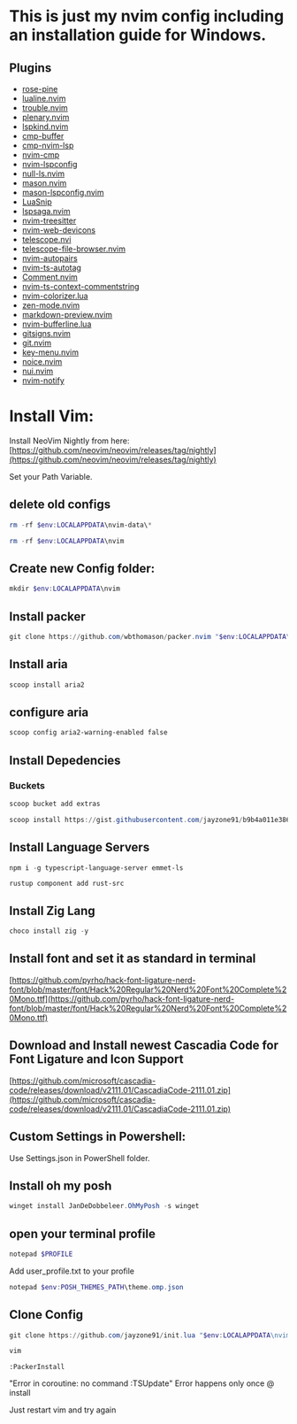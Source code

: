# This is just my nvim config including an installation guide for Windows.

## Plugins

- [rose-pine](https://github.com/rose-pine/neovim)
- [lualine.nvim](https://github.com/nvim-lualine/lualine.nvim)
- [trouble.nvim](https://github.com/folke/trouble.nvim)
- [plenary.nvim](https://github.com/nvim-lua/plenary.nvim)
- [lspkind.nvim](https://github.com/onsails/lspkind.nvim)
- [cmp-buffer](https://github.com/hrsh7th/cmp-buffer)
- [cmp-nvim-lsp](https://github.com/hrsh7th/cmp-nvim-lsp)
- [nvim-cmp](https://github.com/hrsh7th/nvim-cmp)
- [nvim-lspconfig](https://github.com/neovim/nvim-lspconfig)
- [null-ls.nvim](https://github.com/jose-elias-alvarez/null-ls.nvim)
- [mason.nvim](https://github.com/williamboman/mason.nvim)
- [mason-lspconfig.nvim](https://github.com/williamboman/mason-lspconfig.nvim)
- [LuaSnip](https://github.com/L3MON4D3/LuaSnip)
- [lspsaga.nvim](https://github.com/glepnir/lspsaga.nvim)
- [nvim-treesitter](https://github.com/nvim-treesitter/nvim-treesitter)
- [nvim-web-devicons](https://github.com/kyazdani42/nvim-web-devicons)
- [telescope.nvi](https://github.com/nvim-telescope/telescope.nvim)
- [telescope-file-browser.nvim](https://github.com/nvim-telescope/telescope-file-browser.nvim)
- [nvim-autopairs](https://github.com/windwp/nvim-autopairs)
- [nvim-ts-autotag](https://github.com/windwp/nvim-ts-autotag)
- [Comment.nvim](https://github.com/numToStr/Comment.nvim)
- [nvim-ts-context-commentstring](https://github.com/JoosepAlviste/nvim-ts-context-commentstring)
- [nvim-colorizer.lua](https://github.com/norcalli/nvim-colorizer.lua)
- [zen-mode.nvim](https://github.com/folke/zen-mode.nvim)
- [markdown-preview.nvim](https://github.com/iamcco/markdown-preview.nvim)
- [nvim-bufferline.lua](https://github.com/akinsho/nvim-bufferline.lua)
- [gitsigns.nvim](https://github.com/lewis6991/gitsigns.nvim)
- [git.nvim](https://github.com/dinhhuy258/git.nvim)
- [key-menu.nvim](https://github.com/linty-org/key-menu.nvim)
- [noice.nvim](https://github.com/folke/noice.nvim)
- [nui.nvim](https://github.com/MunifTanjim/nui.nvim)
- [nvim-notify](https://github.com/rcarriga/nvim-notify)

# Install Vim:

Install NeoVim Nightly from here:
[https://github.com/neovim/neovim/releases/tag/nightly](https://github.com/neovim/neovim/releases/tag/nightly)

Set your Path Variable.

## delete old configs

```PowerShell
rm -rf $env:LOCALAPPDATA\nvim-data\*
```

```PowerShell
rm -rf $env:LOCALAPPDATA\nvim
```

## Create new Config folder:

```PowerShell
mkdir $env:LOCALAPPDATA\nvim
```

## Install packer

```PowerShell
git clone https://github.com/wbthomason/packer.nvim "$env:LOCALAPPDATA\nvim-data\site\pack\packer\start\packer.nvim"
```

## Install aria

```PowerShell
scoop install aria2
```

## configure aria

```PowerShell
scoop config aria2-warning-enabled false
```

## Install Depedencies

### Buckets

```PowerShell
scoop bucket add extras
```

```PowerShell
scoop install https://gist.githubusercontent.com/jayzone91/b9b4a011e3868f80fdb61070ad54d5ce/raw/apps.json
```

## Install Language Servers

```PowerShell
npm i -g typescript-language-server emmet-ls
```

```
rustup component add rust-src
```

## Install Zig Lang

```PowerShell
choco install zig -y
```

## Install font and set it as standard in terminal

[https://github.com/pyrho/hack-font-ligature-nerd-font/blob/master/font/Hack%20Regular%20Nerd%20Font%20Complete%20Mono.ttf](https://github.com/pyrho/hack-font-ligature-nerd-font/blob/master/font/Hack%20Regular%20Nerd%20Font%20Complete%20Mono.ttf)

## Download and Install newest Cascadia Code for Font Ligature and Icon Support

[https://github.com/microsoft/cascadia-code/releases/download/v2111.01/CascadiaCode-2111.01.zip](https://github.com/microsoft/cascadia-code/releases/download/v2111.01/CascadiaCode-2111.01.zip)

## Custom Settings in Powershell:

Use Settings.json in PowerShell folder.

## Install oh my posh

```PowerShell
winget install JanDeDobbeleer.OhMyPosh -s winget
```

## open your terminal profile

```PowerShell
notepad $PROFILE
```

Add user_profile.txt to your profile

```PowerShell
notepad $env:POSH_THEMES_PATH\theme.omp.json
```

## Clone Config

```PowerShell
git clone https://github.com/jayzone91/init.lua "$env:LOCALAPPDATA\nvim"
```

```PowerShell
vim
```

```
:PackerInstall
```

"Error in coroutine: no command :TSUpdate" Error happens only once @ install

Just restart vim and try again
